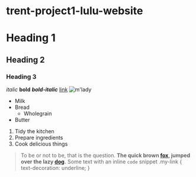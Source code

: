# trent-project1-lulu-website
# Heading 1
## Heading 2
### Heading 3
*italic*
**bold**
***bold-italic***
[link](https://example.com)
![m'lady](https://i.imgur.com/v8IVDka.jpg)
* Milk
* Bread
    * Wholegrain
* Butter
1. Tidy the kitchen
2. Prepare ingredients
3. Cook delicious things
> To be or not to be, that is the question.
**The quick brown [fox][1], jumped over the lazy [dog][2].**
Some text with an inline `code` snippet
    .my-link {
        text-decoration: underline;
    }


[1]: https://en.wikipedia.org/wiki/Fox "Wikipedia: Fox"
[2]: https://en.wikipedia.org/wiki/Dog "Wikipedia: Dog"